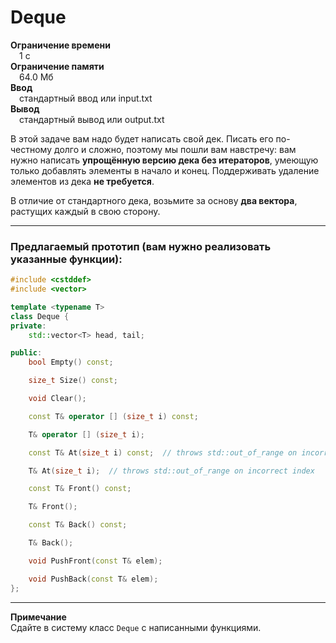 # Deque

**Ограничение времени**  
 1 с  
**Ограничение памяти**  
 64.0 Мб  
**Ввод**  
 стандартный ввод или input.txt  
**Вывод**  
 стандартный вывод или output.txt  

В этой задаче вам надо будет написать свой дек. Писать его по-честному долго и сложно, поэтому мы пошли вам навстречу: вам нужно написать **упрощённую версию дека без итераторов**, умеющую только добавлять элементы в начало и конец. Поддерживать удаление элементов из дека **не требуется**.

В отличие от стандартного дека, возьмите за основу **два вектора**, растущих каждый в свою сторону.

---

### Предлагаемый прототип (вам нужно реализовать указанные функции):

```cpp
#include <cstddef>
#include <vector>

template <typename T>
class Deque {
private:
    std::vector<T> head, tail;

public:
    bool Empty() const;

    size_t Size() const;

    void Clear();

    const T& operator [] (size_t i) const;

    T& operator [] (size_t i);

    const T& At(size_t i) const;  // throws std::out_of_range on incorrect index

    T& At(size_t i);  // throws std::out_of_range on incorrect index

    const T& Front() const;

    T& Front();

    const T& Back() const;

    T& Back();

    void PushFront(const T& elem);

    void PushBack(const T& elem);
};
```

---

**Примечание**  
Сдайте в систему класс `Deque` с написанными функциями.